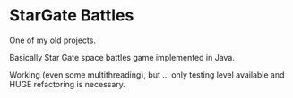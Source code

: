 # StarGate Battles

One of my old projects. 

Basically Star Gate space battles game implemented in Java. 

Working (even some multithreading), but ... only testing level available and HUGE refactoring is necessary.
